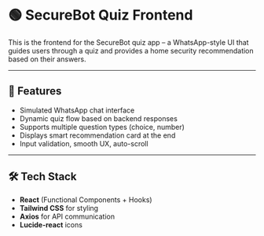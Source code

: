 # 🟢 SecureBot Quiz Frontend

This is the frontend for the SecureBot quiz app – a WhatsApp-style UI that guides users through a quiz and provides a home security recommendation based on their answers.

---

## 🚀 Features

- Simulated WhatsApp chat interface
- Dynamic quiz flow based on backend responses
- Supports multiple question types (choice, number)
- Displays smart recommendation card at the end
- Input validation, smooth UX, auto-scroll

---

## 🛠️ Tech Stack

- **React** (Functional Components + Hooks)
- **Tailwind CSS** for styling
- **Axios** for API communication
- **Lucide-react** icons
